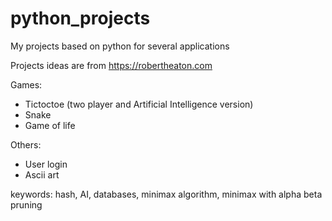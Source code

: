 # python_projects
My projects based on python for several applications

Projects ideas are from https://robertheaton.com

Games:
* Tictoctoe (two player and Artificial Intelligence version)
* Snake
* Game of life

Others:
* User login
* Ascii art

keywords: hash, AI, databases, minimax algorithm, minimax with alpha beta pruning

